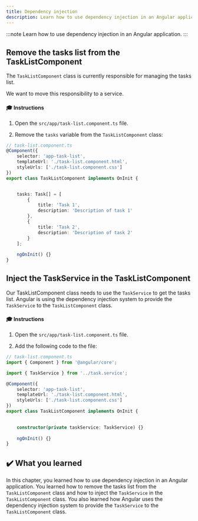 ```yaml
---
title: Dependency injection
description: Learn how to use dependency injection in an Angular application.
---
```


:::note
Learn how to use dependency injection in an Angular application.
:::

## Remove the tasks list from the TaskListComponent

The `TaskListComponent` class is currently responsible for managing the tasks list.

We want to move this responsibility to a service.

#### 🎓 Instructions

1. Open the `src/app/task-list.component.ts` file.

2. Remove the `tasks` variable from the `TaskListComponent` class:

```typescript del={"remove the task list": 9-19}
// task-list.component.ts
@Component({
    selector: 'app-task-list',
    templateUrl: './task-list.component.html',
    styleUrls: ['./task-list.component.css']
})
export class TaskListComponent implements OnInit {


    tasks: Task[] = [
        {
            title: 'Task 1',
            description: 'Description of task 1'
        },
        {
            title: 'Task 2',
            description: 'Description of task 2'
        }
    ];
    
    ngOnInit() {}
}
```

## Inject the TaskService in the TaskListComponent

Our TaskListComponent class needs to use the `TaskService` to get the tasks list.
Angular is using the dependency injection system to provide the `TaskService` to the `TaskListComponent` class.

#### 🎓 Instructions

1. Open the `src/app/task-list.component.ts` file.

2. Add the following code to the file:

```typescript ins={"import the TaskService": 3-4} ins={"Inject the TaskService in the class constructor": 13-14}
// task-list.component.ts
import { Component } from '@angular/core';

import { TaskService } from '../task.service';

@Component({
    selector: 'app-task-list',
    templateUrl: './task-list.component.html',
    styleUrls: ['./task-list.component.css']
})
export class TaskListComponent implements OnInit {

    
    constructor(private taskService: TaskService) {}
    
    ngOnInit() {}
}
```

## ✔️ What you learned

In this chapter, you learned how to use dependency injection in an Angular application. You learned how to remove the tasks list from the `TaskListComponent` class and how to inject the `TaskService` in the `TaskListComponent` class. You also learned how Angular uses the dependency injection system to provide the `TaskService` to the `TaskListComponent` class.
